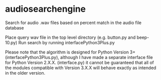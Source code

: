 audiosearchengine
=================

Search for audio .wav files based on percent match in the audio file database

Place query wav file in the top level directory (e.g. button.py and beep-10.py)
Run search by running interfacePython3Plus.py

Please note that the algorithm is designed for Python Version 3+ (interfacePython3Plus.py),
although I have made a separate interface file for Python Version 2.X.X. (interface.py)
it cannot be guaranteed that all of the modules compatible with Version 3.X.X
will behave exactly as intended in the older version.
